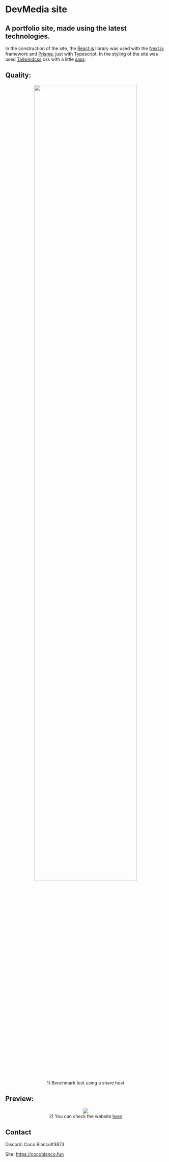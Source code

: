 # DevMedia site

## A portfolio site, made using the latest technologies.

In the construction of the site, the [React.js](https://reactjs.org/) library was used with the [Next.js](https://nextjs.org/) framework and [Prisma](https://prisma.io), just with Typescript.
In the styling of the site was used [Tailwindcss](https://tailwindcss.com/) css with a little [sass](https://sass-lang.com/).

## Quality:

<div align="center">
<img width="80%" src="https://media.discordapp.net/attachments/657744571395997719/886034563376246834/unknown.png?width=950&height=477">
<br>
 1) Benchmark test using a share host
</div>

## Preview:

<div align="center">
<img src="https://cdn.discordapp.com/attachments/657744571395997719/886037188993769492/unknown.png">
<br>
2) You can check the website <a href="https://devmedia.cocoblanco.fun">here</a>
</div>

## Contact

Discord: Coco Blanco#3873

Site: https://cocoblanco.fun